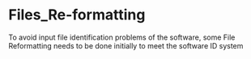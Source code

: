 # Files_Re-formatting
To avoid input file identification problems of the software, some File Reformatting needs to be done initially to meet the software ID system
